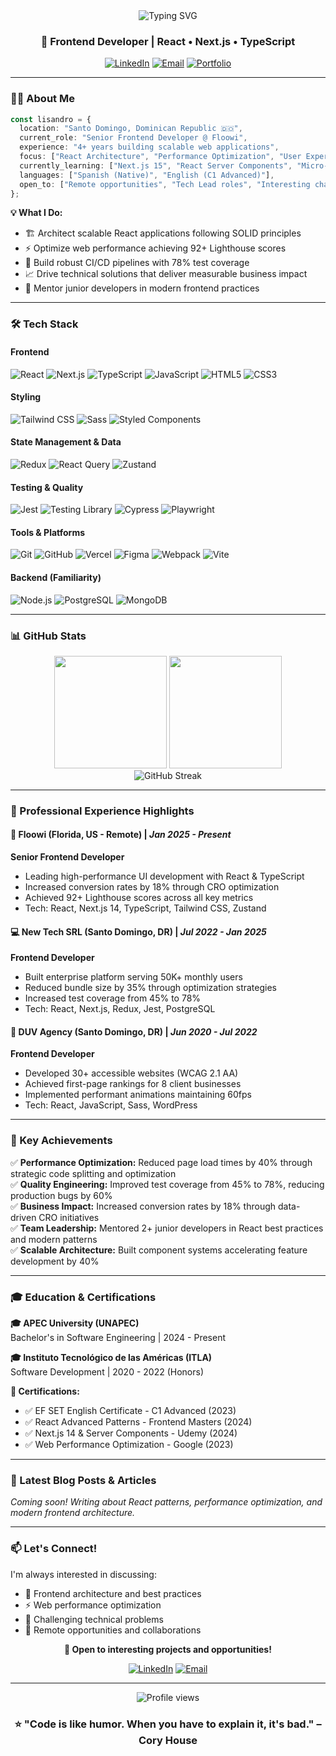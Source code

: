 <div align="center">
  <img src="https://readme-typing-svg.herokuapp.com?font=Fira+Code&size=32&duration=2800&pause=2000&color=0891B2&center=true&vCenter=true&width=940&lines=Hi+%F0%9F%91%8B+I'm+Lisandro+Mora;Senior+Frontend+Developer;Building+Scalable+Web+Applications" alt="Typing SVG" />
</div>

<h3 align="center">🎯 Frontend Developer | React • Next.js • TypeScript</h3>

<p align="center">
  <a href="https://www.linkedin.com/in/lisandromora/"><img src="https://img.shields.io/badge/LinkedIn-0077B5?style=for-the-badge&logo=linkedin&logoColor=white" alt="LinkedIn"/></a>
  <a href="mailto:lisandromora06@gmail.com"><img src="https://img.shields.io/badge/Email-D14836?style=for-the-badge&logo=gmail&logoColor=white" alt="Email"/></a>
  <a href="https://lisandromora.com"><img src="https://img.shields.io/badge/Portfolio-000000?style=for-the-badge&logo=vercel&logoColor=white" alt="Portfolio"/></a>
</p>

---

### 👨‍💻 About Me

```typescript
const lisandro = {
  location: "Santo Domingo, Dominican Republic 🇩🇴",
  current_role: "Senior Frontend Developer @ Floowi",
  experience: "4+ years building scalable web applications",
  focus: ["React Architecture", "Performance Optimization", "User Experience"],
  currently_learning: ["Next.js 15", "React Server Components", "Micro-frontends"],
  languages: ["Spanish (Native)", "English (C1 Advanced)"],
  open_to: ["Remote opportunities", "Tech Lead roles", "Interesting challenges"]
};
```

**💡 What I Do:**
- 🏗️ Architect scalable React applications following SOLID principles
- ⚡ Optimize web performance achieving 92+ Lighthouse scores
- 🧪 Build robust CI/CD pipelines with 78% test coverage
- 📈 Drive technical solutions that deliver measurable business impact
- 👥 Mentor junior developers in modern frontend practices

---

### 🛠️ Tech Stack

#### **Frontend**
![React](https://img.shields.io/badge/React-20232A?style=for-the-badge&logo=react&logoColor=61DAFB)
![Next.js](https://img.shields.io/badge/Next.js-000000?style=for-the-badge&logo=next.js&logoColor=white)
![TypeScript](https://img.shields.io/badge/TypeScript-007ACC?style=for-the-badge&logo=typescript&logoColor=white)
![JavaScript](https://img.shields.io/badge/JavaScript-F7DF1E?style=for-the-badge&logo=javascript&logoColor=black)
![HTML5](https://img.shields.io/badge/HTML5-E34F26?style=for-the-badge&logo=html5&logoColor=white)
![CSS3](https://img.shields.io/badge/CSS3-1572B6?style=for-the-badge&logo=css3&logoColor=white)

#### **Styling**
![Tailwind CSS](https://img.shields.io/badge/Tailwind_CSS-38B2AC?style=for-the-badge&logo=tailwind-css&logoColor=white)
![Sass](https://img.shields.io/badge/Sass-CC6699?style=for-the-badge&logo=sass&logoColor=white)
![Styled Components](https://img.shields.io/badge/styled--components-DB7093?style=for-the-badge&logo=styled-components&logoColor=white)

#### **State Management & Data**
![Redux](https://img.shields.io/badge/Redux-593D88?style=for-the-badge&logo=redux&logoColor=white)
![React Query](https://img.shields.io/badge/React_Query-FF4154?style=for-the-badge&logo=react-query&logoColor=white)
![Zustand](https://img.shields.io/badge/Zustand-000000?style=for-the-badge&logo=react&logoColor=white)

#### **Testing & Quality**
![Jest](https://img.shields.io/badge/Jest-C21325?style=for-the-badge&logo=jest&logoColor=white)
![Testing Library](https://img.shields.io/badge/Testing_Library-E33332?style=for-the-badge&logo=testing-library&logoColor=white)
![Cypress](https://img.shields.io/badge/Cypress-17202C?style=for-the-badge&logo=cypress&logoColor=white)
![Playwright](https://img.shields.io/badge/Playwright-2EAD33?style=for-the-badge&logo=playwright&logoColor=white)

#### **Tools & Platforms**
![Git](https://img.shields.io/badge/Git-F05032?style=for-the-badge&logo=git&logoColor=white)
![GitHub](https://img.shields.io/badge/GitHub-100000?style=for-the-badge&logo=github&logoColor=white)
![Vercel](https://img.shields.io/badge/Vercel-000000?style=for-the-badge&logo=vercel&logoColor=white)
![Figma](https://img.shields.io/badge/Figma-F24E1E?style=for-the-badge&logo=figma&logoColor=white)
![Webpack](https://img.shields.io/badge/Webpack-8DD6F9?style=for-the-badge&logo=webpack&logoColor=black)
![Vite](https://img.shields.io/badge/Vite-646CFF?style=for-the-badge&logo=vite&logoColor=white)

#### **Backend (Familiarity)**
![Node.js](https://img.shields.io/badge/Node.js-339933?style=for-the-badge&logo=node.js&logoColor=white)
![PostgreSQL](https://img.shields.io/badge/PostgreSQL-316192?style=for-the-badge&logo=postgresql&logoColor=white)
![MongoDB](https://img.shields.io/badge/MongoDB-47A248?style=for-the-badge&logo=mongodb&logoColor=white)

---

### 📊 GitHub Stats

<div align="center">
  <img height="180em" src="https://github-readme-stats.vercel.app/api?username=LisandroMora&show_icons=true&theme=react&include_all_commits=true&count_private=true&hide_border=true"/>
  <img height="180em" src="https://github-readme-stats.vercel.app/api/top-langs/?username=LisandroMora&layout=compact&langs_count=8&theme=react&hide_border=true"/>
</div>

<div align="center">
  <img src="https://github-readme-streak-stats.herokuapp.com/?user=LisandroMora&theme=react&hide_border=true" alt="GitHub Streak"/>
</div>

---

### 💼 Professional Experience Highlights

#### 🚀 **Floowi** (Florida, US - Remote) | *Jan 2025 - Present*
**Senior Frontend Developer**
- Leading high-performance UI development with React & TypeScript
- Increased conversion rates by 18% through CRO optimization
- Achieved 92+ Lighthouse scores across all key metrics
- Tech: React, Next.js 14, TypeScript, Tailwind CSS, Zustand

#### 💻 **New Tech SRL** (Santo Domingo, DR) | *Jul 2022 - Jan 2025*
**Frontend Developer**
- Built enterprise platform serving 50K+ monthly users
- Reduced bundle size by 35% through optimization strategies
- Increased test coverage from 45% to 78%
- Tech: React, Next.js, Redux, Jest, PostgreSQL

#### 🎨 **DUV Agency** (Santo Domingo, DR) | *Jun 2020 - Jul 2022*
**Frontend Developer**
- Developed 30+ accessible websites (WCAG 2.1 AA)
- Achieved first-page rankings for 8 client businesses
- Implemented performant animations maintaining 60fps
- Tech: React, JavaScript, Sass, WordPress

---

### 🎯 Key Achievements

✅ **Performance Optimization:** Reduced page load times by 40% through strategic code splitting and optimization  
✅ **Quality Engineering:** Improved test coverage from 45% to 78%, reducing production bugs by 60%  
✅ **Business Impact:** Increased conversion rates by 18% through data-driven CRO initiatives  
✅ **Team Leadership:** Mentored 2+ junior developers in React best practices and modern patterns  
✅ **Scalable Architecture:** Built component systems accelerating feature development by 40%

---

### 🎓 Education & Certifications

**🎓 APEC University (UNAPEC)**  
Bachelor's in Software Engineering | 2024 - Present

**🎓 Instituto Tecnológico de las Américas (ITLA)**  
Software Development | 2020 - 2022 (Honors)

**📜 Certifications:**
- ✅ EF SET English Certificate - C1 Advanced (2023)
- ✅ React Advanced Patterns - Frontend Masters (2024)
- ✅ Next.js 14 & Server Components - Udemy (2024)
- ✅ Web Performance Optimization - Google (2023)

---

### 📝 Latest Blog Posts & Articles

<!-- BLOG-POST-LIST:START -->
*Coming soon! Writing about React patterns, performance optimization, and modern frontend architecture.*
<!-- BLOG-POST-LIST:END -->

---

### 📫 Let's Connect!

I'm always interested in discussing:
- 🚀 Frontend architecture and best practices
- ⚡ Web performance optimization
- 🎯 Challenging technical problems
- 💼 Remote opportunities and collaborations

<div align="center">
  
**💬 Open to interesting projects and opportunities!**

[![LinkedIn](https://img.shields.io/badge/Let's_Connect-0077B5?style=for-the-badge&logo=linkedin&logoColor=white)](https://www.linkedin.com/in/lisandromora/)
[![Email](https://img.shields.io/badge/Send_Email-D14836?style=for-the-badge&logo=gmail&logoColor=white)](mailto:lisandromora06@gmail.com)

</div>

---

<div align="center">
  <img src="https://komarev.com/ghpvc/?username=LisandroMora&color=0891b2&style=for-the-badge&label=Profile+Views" alt="Profile views"/>
</div>

<div align="center">
  
### ⭐ "Code is like humor. When you have to explain it, it's bad." – Cory House

</div>
